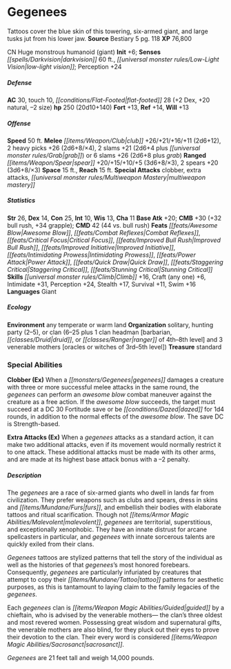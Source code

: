 ﻿---
cssclass: [monsters]
title1: Gegenees
desc_short: Tattoos cover the blue skin of this towering, six-armed giant, and large
  tusks jut from his lower jaw.
title2: Gegenees
CR: 16
sources:
- name: Bestiary 5
  page: 118
  link: http://paizo.com/products/btpy9g9x?Pathfinder-Roleplaying-Game-Bestiary-5
XP: 76800
alignment: CN
size: Huge
type: monstrous humanoid
subtypes:
- giant
initiative:
  bonus: 6
senses:
  darkvision: 60
  low-light vision: true
AC:
  AC: 30
  touch: 10
  flat_footed: 28
  components:
    dex: 2
    natural: 20
    size: -2
HP:
  HP: 250
  long: 20d10+140
saves:
  fort: 13
  ref: 14
  will: 13
speeds:
  base: 50
attacks:
  melee:
  - - text: club +26/+21/+16/+11 (2d6+12)
      entries:
      - - damage: 2d6+12
      attack: club
      bonus:
      - 26
      - 21
      - 16
      - 11
    - text: 2 heavy picks +26 (2d6+8/×4)
      entries:
      - - damage: 2d6+8
          crit_multiplier: 4
      count: 2
      attack: heavy picks
      bonus:
      - 26
    - text: 2 slams +21 (2d6+4 plus grab)
      entries:
      - - damage: 2d6+4
        - effect: grab
      count: 2
      attack: slams
      bonus:
      - 21
  - - text: 6 slams +26 (2d6+8 plus grab)
      entries:
      - - damage: 2d6+8
        - effect: grab
      count: 6
      attack: slams
      bonus:
      - 26
  ranged:
  - - text: spear +20/+15/+10/+5 (3d6+8/×3)
      entries:
      - - damage: 3d6+8
          crit_multiplier: 3
      attack: spear
      bonus:
      - 20
      - 15
      - 10
      - 5
    - text: 2 spears +20 (3d6+8/×3)
      entries:
      - - damage: 3d6+8
          crit_multiplier: 3
      count: 2
      attack: spears
      bonus:
      - 20
  special:
  - clobber
  - extra attacks
  - multiweapon mastery
space: 15
reach: 15
ability_scores:
  STR: 26
  DEX: 14
  CON: 25
  INT: 10
  WIS: 13
  CHA: 11
BAB: 20
CMB: 30
CMB_other: +32 bull rush, +34 grapple
CMD: 42
CMD_other: 44 vs. bull rush
feats:
- name: Awesome Blow
- name: Combat Reflexes
- name: Critical Focus
- name: Improved Bull Rush
- name: Improved Initiative
- name: Intimidating Prowess
- name: Power Attack
- name: Quick Draw
- name: Staggering Critical
- name: Stunning Critical
skills:
  Climb: 16
  Craft (any one): 6
  Intimidate: 31
  Perception: 24
  Stealth: 17
  Survival: 11
  Swim: 16
languages:
- Giant
ecology:
  environment: any temperate or warm land
  organization: solitary, hunting party (2-5), or clan (6-25 plus 1 clan headman [barbarian,
    druid, or ranger of 4th-8th level] and 3 venerable mothers [oracles or witches
    of 3rd-5th level])
  treasure_type: standard
special_abilities:
  Clobber (Ex): When a gegenees damages a creature with three or more successful melee
    attacks in the same round, the gegenees can perform an awesome blow combat maneuver
    against the creature as a free action. If the awesome blow succeeds, the target
    must succeed at a DC 30 Fortitude save or be dazed for 1d4 rounds, in addition
    to the normal effects of the awesome blow. The save DC is Strength-based.
  Extra Attacks (Ex): When a gegenees attacks as a standard action, it can make two
    additional attacks, even if its movement would normally restrict it to one attack.
    These additional attacks must be made with its other arms, and are made at its
    highest base attack bonus with a -2 penalty.
desc_long: |-
  The gegenees are a race of six-armed giants who dwell in lands far from civilization. They prefer weapons such as clubs and spears, dress in skins and furs, and embellish their bodies with elaborate tattoos and ritual scarification. Though not malevolent, gegenees are territorial, superstitious, and exceptionally xenophobic. They have an innate distrust for arcane spellcasters in particular, and gegenees with innate sorcerous talents are quickly exiled from their clans.

   Gegenees tattoos are stylized patterns that tell the story of the individual as well as the histories of that gegenees's most honored forebears. Consequently, gegenees are particularly infuriated by creatures that attempt to copy their tattoo patterns for aesthetic purposes, as this is tantamount to laying claim to the family legacies of the gegenees.

   Each gegenees clan is guided by a chieftain, who is advised by the venerable mothers- the clan's three oldest and most revered women. Possessing great wisdom and supernatural gifts, the venerable mothers are also blind, for they pluck out their eyes to prove their devotion to the clan. Their every word is considered sacrosanct.

   Gegenees are 21 feet tall and weigh 14,000 pounds.

---

# Gegenees
Tattoos cover the blue skin of this towering, six-armed giant, and large tusks jut from his lower jaw.
**Source** Bestiary 5 pg. 118
**XP** 76,800

CN Huge monstrous humanoid (giant)
**Init** +6; **Senses** _[[spells/Darkvision|darkvision]]_ 60 ft., _[[universal monster rules/Low-Light Vision|low-light vision]]_; Perception +24

##### Defense

**AC** 30, touch 10, _[[conditions/Flat-Footed|flat-footed]]_ 28 (+2 Dex, +20 natural, –2 size)
**hp** 250 (20d10+140)
**Fort** +13, **Ref** +14, **Will** +13

##### Offense
**Speed** 50 ft.
**Melee** _[[items/Weapon/Club|club]]_ +26/+21/+16/+11 (2d6+12), 2 heavy picks +26 (2d6+8/×4), 2 slams +21 (2d6+4 plus _[[universal monster rules/Grab|grab]]_) or 6 slams +26 (2d6+8 plus _grab_)
**Ranged** _[[items/Weapon/Spear|spear]]_ +20/+15/+10/+5 (3d6+8/×3), 2 spears +20 (3d6+8/×3)
**Space** 15 ft., **Reach** 15 ft.
**Special Attacks** clobber, extra attacks, _[[universal monster rules/Multiweapon Mastery|multiweapon mastery]]_

##### Statistics
**Str** 26, **Dex** 14, **Con** 25, **Int** 10, **Wis** 13, **Cha** 11
**Base Atk** +20; **CMB** +30 (+32 bull rush, +34 grapple); **CMD** 42 (44 vs. bull rush)
**Feats** _[[feats/Awesome Blow|Awesome Blow]]_, _[[feats/Combat Reflexes|Combat Reflexes]]_, _[[feats/Critical Focus|Critical Focus]]_, _[[feats/Improved Bull Rush|Improved Bull Rush]]_, _[[feats/Improved Initiative|Improved Initiative]]_, _[[feats/Intimidating Prowess|Intimidating Prowess]]_, _[[feats/Power Attack|Power Attack]]_, _[[feats/Quick Draw|Quick Draw]]_, _[[feats/Staggering Critical|Staggering Critical]]_, _[[feats/Stunning Critical|Stunning Critical]]_
**Skills** _[[universal monster rules/Climb|Climb]]_ +16, Craft (any one) +6, Intimidate +31, Perception +24, Stealth +17, Survival +11, Swim +16
**Languages** Giant

##### Ecology

**Environment** any temperate or warm land
**Organization** solitary, hunting party (2–5), or clan (6–25 plus 1 clan headman [barbarian, _[[classes/Druid|druid]]_, or _[[classes/Ranger|ranger]]_ of 4th–8th level] and 3 venerable mothers [oracles or witches of 3rd–5th level])
**Treasure** standard

### Special Abilities

**Clobber (Ex)** When a _[[monsters/Gegenees|gegenees]]_ damages a creature with three or more successful melee attacks in the same round, the _gegenees_ can perform an _awesome blow_ combat maneuver against the creature as a free action. If the _awesome blow_ succeeds, the target must succeed at a DC 30 Fortitude save or be _[[conditions/Dazed|dazed]]_ for 1d4 rounds, in addition to the normal effects of the _awesome blow_. The save DC is Strength-based.

**Extra Attacks (Ex)** When a _gegenees_ attacks as a standard action, it can make two additional attacks, even if its movement would normally restrict it to one attack. These additional attacks must be made with its other arms, and are made at its highest base attack bonus with a –2 penalty.

##### Description

The _gegenees_ are a race of six-armed giants who dwell in lands far from civilization. They prefer weapons such as clubs and spears, dress in skins and _[[items/Mundane/Furs|furs]]_, and embellish their bodies with elaborate tattoos and ritual scarification. Though not _[[items/Armor Magic Abilities/Malevolent|malevolent]]_, _gegenees_ are territorial, superstitious, and exceptionally xenophobic. They have an innate distrust for arcane spellcasters in particular, and _gegenees_ with innate sorcerous talents are quickly exiled from their clans.

_Gegenees_ tattoos are stylized patterns that tell the story of the individual as well as the histories of that _gegenees_’s most honored forebears. Consequently, _gegenees_ are particularly infuriated by creatures that attempt to copy their _[[items/Mundane/Tattoo|tattoo]]_ patterns for aesthetic purposes, as this is tantamount to laying claim to the family legacies of the _gegenees_.

Each _gegenees_ clan is _[[items/Weapon Magic Abilities/Guided|guided]]_ by a chieftain, who is advised by the venerable mothers— the clan’s three oldest and most revered women. Possessing great wisdom and supernatural gifts, the venerable mothers are also blind, for they pluck out their eyes to prove their devotion to the clan. Their every word is considered _[[items/Weapon Magic Abilities/Sacrosanct|sacrosanct]]_.

_Gegenees_ are 21 feet tall and weigh 14,000 pounds.